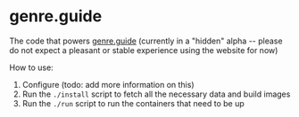 # genre.guide
The code that powers [genre.guide](https://genre.guide) (currently in a "hidden" alpha -- please do not expect a pleasant or stable experience using the website for now)


How to use:
1. Configure (todo: add more information on this)
2. Run the `./install` script to fetch all the necessary data and build images
3. Run the `./run` script to run the containers that need to be up
